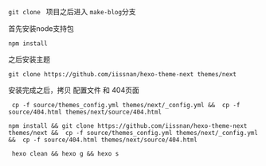 `git clone ` 项目之后进入 `make-blog`分支

首先安装node支持包
````shell
npm install
````

之后安装主题
````
git clone https://github.com/iissnan/hexo-theme-next themes/next
````
安装完成之后，拷贝 配置文件 和 404页面
````
 cp -f source/themes_config.yml themes/next/_config.yml &&  cp -f source/404.html themes/next/source/404.html
````


````shell
npm install && git clone https://github.com/iissnan/hexo-theme-next themes/next &&  cp -f source/themes_config.yml themes/next/_config.yml &&  cp -f source/404.html themes/next/source/404.html

````


````shell
 hexo clean && hexo g && hexo s
````
